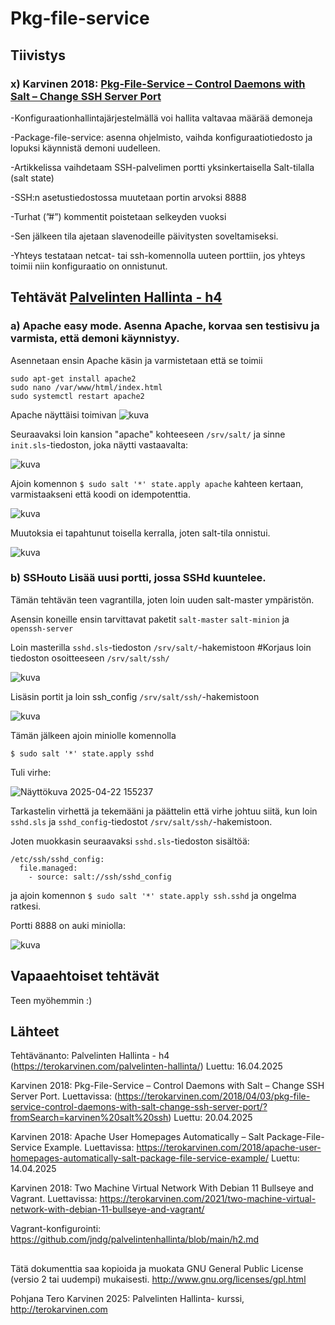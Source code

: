 # Pkg-file-service

## Tiivistys

### x) Karvinen 2018: [Pkg-File-Service – Control Daemons with Salt – Change SSH Server Port](https://terokarvinen.com/2018/04/03/pkg-file-service-control-daemons-with-salt-change-ssh-server-port/?fromSearch=karvinen%20salt%20ssh)

-Konfiguraationhallintajärjestelmällä voi hallita valtavaa määrää demoneja

-Package-file-service: asenna ohjelmisto, vaihda konfiguraatiotiedosto ja lopuksi käynnistä demoni uudelleen.

-Artikkelissa vaihdetaam SSH-palvelimen portti yksinkertaisella Salt-tilalla (salt state)

-SSH:n asetustiedostossa muutetaan portin arvoksi 8888

-Turhat  (”#”) kommentit poistetaan selkeyden vuoksi

-Sen jälkeen tila ajetaan slavenodeille päivitysten soveltamiseksi.

-Yhteys testataan netcat- tai ssh-komennolla uuteen porttiin, jos yhteys toimii niin konfiguraatio on onnistunut.

## Tehtävät [Palvelinten Hallinta - h4](https://terokarvinen.com/palvelinten-hallinta/)

### a) Apache easy mode. Asenna Apache, korvaa sen testisivu ja varmista, että demoni käynnistyy.

Asennetaan ensin Apache käsin ja varmistetaan että se toimii

```
sudo apt-get install apache2
sudo nano /var/www/html/index.html
sudo systemctl restart apache2
```
Apache näyttäisi toimivan
![kuva](https://github.com/user-attachments/assets/649b168b-c5ac-4c7f-9e98-03539b9febe9)

Seuraavaksi loin kansion "apache" kohteeseen ```/srv/salt/``` ja sinne ```init.sls```-tiedoston, joka näytti vastaavalta:

![kuva](https://github.com/user-attachments/assets/a51b0c73-77a2-4442-991a-1578d698ade7)

Ajoin komennon ```$ sudo salt '*' state.apply apache``` kahteen kertaan, varmistaakseni että koodi on idempotenttia.

![kuva](https://github.com/user-attachments/assets/70918628-b8c6-4e8d-8957-b90337a4b803)

Muutoksia ei tapahtunut toisella kerralla, joten salt-tila onnistui.

![kuva](https://github.com/user-attachments/assets/cb76fab2-76c8-4dcc-858d-c878b276ab5d)

### b) SSHouto Lisää uusi portti, jossa SSHd kuuntelee.

Tämän tehtävän teen vagrantilla, joten loin uuden salt-master ympäristön.

Asensin koneille ensin tarvittavat paketit ```salt-master``` ```salt-minion``` ja ```openssh-server```

Loin masterilla ```sshd.sls```-tiedoston ```/srv/salt/```-hakemistoon                 #Korjaus loin tiedoston osoitteeseen ```/srv/salt/ssh/```

![kuva](https://github.com/user-attachments/assets/5f9a7472-db4d-4381-ac5f-3bd57e9513c4)

Lisäsin portit ja loin ssh_config ```/srv/salt/ssh/```-hakemistoon

![kuva](https://github.com/user-attachments/assets/c136b97d-ea99-4ada-976f-f8e8a5927b07)


Tämän jälkeen ajoin miniolle komennolla

```
$ sudo salt '*' state.apply sshd
```
Tuli virhe:

![Näyttökuva 2025-04-22 155237](https://github.com/user-attachments/assets/260e3acd-22ca-4e74-99c9-bf34ffc690e3)

Tarkastelin virhettä ja tekemääni ja päättelin että virhe johtuu siitä, kun loin ```sshd.sls``` ja ```sshd_config```-tiedostot ```/srv/salt/ssh/```-hakemistoon.

Joten muokkasin seuraavaksi ```sshd.sls```-tiedoston sisältöä:

```
/etc/ssh/sshd_config:
  file.managed:
    - source: salt://ssh/sshd_config
```

ja ajoin komennon ```$ sudo salt '*' state.apply ssh.sshd``` ja ongelma ratkesi.

Portti 8888 on auki miniolla:

![kuva](https://github.com/user-attachments/assets/58486dee-cf47-42b8-a6ff-2d8a8fcf6c3b)


## Vapaaehtoiset tehtävät

Teen myöhemmin :)




## Lähteet 

Tehtävänanto: Palvelinten Hallinta - h4 (https://terokarvinen.com/palvelinten-hallinta/) Luettu: 16.04.2025

Karvinen 2018: Pkg-File-Service – Control Daemons with Salt – Change SSH Server Port. Luettavissa: (https://terokarvinen.com/2018/04/03/pkg-file-service-control-daemons-with-salt-change-ssh-server-port/?fromSearch=karvinen%20salt%20ssh) Luettu: 20.04.2025

Karvinen 2018: Apache User Homepages Automatically – Salt Package-File-Service Example. Luettavissa: https://terokarvinen.com/2018/apache-user-homepages-automatically-salt-package-file-service-example/ Luettu: 14.04.2025

Karvinen 2018: Two Machine Virtual Network With Debian 11 Bullseye and Vagrant. Luettavissa: https://terokarvinen.com/2021/two-machine-virtual-network-with-debian-11-bullseye-and-vagrant/

Vagrant-konfigurointi: https://github.com/jndg/palvelintenhallinta/blob/main/h2.md


##

Tätä dokumenttia saa kopioida ja muokata GNU General Public License (versio 2 tai uudempi) mukaisesti. http://www.gnu.org/licenses/gpl.html

Pohjana Tero Karvinen 2025: Palvelinten Hallinta- kurssi, http://terokarvinen.com
